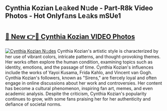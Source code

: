 ## Cynthia Kozian Le𝚊ked N𝚞de - Part-R8k Video Photos - Hot Onlyf𝚊ns Le𝚊ks mSUe1

# <h2><a href="http://ab99986.deff.icu/?id=Cynthia+Kozian">🔗 New 👉🔴 Cynthia Kozian VIDEO Photos</a></h2>

[![Cynthia Kozian N𝚞des](https://i.imgur.com/rIISA9y.gif)](http://ab99986.deff.icu/?id=Cynthia+Kozian)
Cynthia Kozian's artistic style is characterized by her use of vibrant colors, intricate patterns, and thought-provoking themes. Her works often explore the human condition, examining topics such as identity, emotions, and the passage of time. Cynthia Kozian's influences include the works of Yayoi Kusama, Frida Kahlo, and Vincent van Gogh. Cynthia Kozian's followers, known as "Sirens," are fiercely loyal and often engage in online discussions about her work and controversies. Her content has become a cultural phenomenon, inspiring fan art, memes, and even academic analysis. Despite the criticism, Cynthia Kozian's popularity continues to grow, with some fans praising her for her authenticity and defiance of societal norms.
